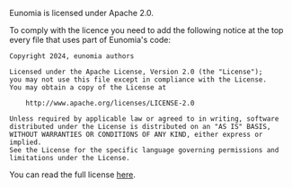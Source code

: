 Eunomia is licensed under Apache 2.0.

To comply with the licence you need to add the following notice at the top every file that uses part of Eunomia's code:
```
Copyright 2024, eunomia authors

Licensed under the Apache License, Version 2.0 (the "License");
you may not use this file except in compliance with the License.
You may obtain a copy of the License at

    http://www.apache.org/licenses/LICENSE-2.0

Unless required by applicable law or agreed to in writing, software
distributed under the License is distributed on an "AS IS" BASIS,
WITHOUT WARRANTIES OR CONDITIONS OF ANY KIND, either express or implied.
See the License for the specific language governing permissions and
limitations under the License.
```

You can read the full license [here][github-license].

[github-license]: https://github.com/whataboutyou-ai/eunomia/blob/main/LICENSE
